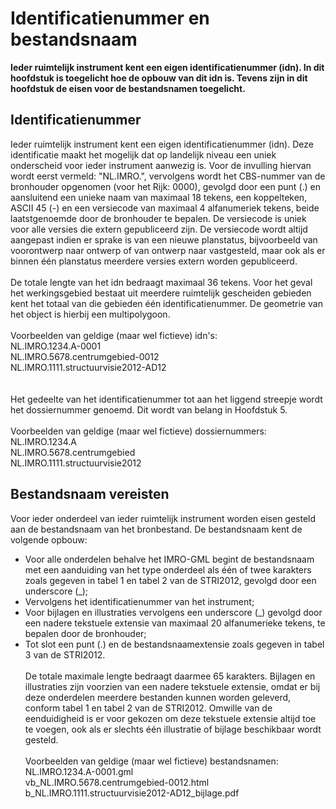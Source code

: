 # Identificatienummer en bestandsnaam
**Ieder ruimtelijk instrument kent een eigen identificatienummer (idn). In dit
hoofdstuk is toegelicht hoe de opbouw van dit idn is. Tevens zijn in dit
hoofdstuk de eisen voor de bestandsnamen toegelicht.**

## Identificatienummer
Ieder ruimtelijk instrument kent een eigen identificatienummer (idn). Deze
identificatie maakt het mogelijk dat op landelijk niveau een uniek onderscheid
voor ieder instrument aanwezig is. Voor de invulling hiervan wordt eerst
vermeld: "NL.IMRO.", vervolgens wordt het CBS-nummer van de bronhouder opgenomen (voor het Rijk:
0000), gevolgd door een punt (.) en aansluitend een unieke naam van maximaal 18
tekens, een koppelteken, ASCII 45 (-) en een versiecode van maximaal 4
alfanumeriek tekens, beide laatstgenoemde door de bronhouder te bepalen. De
versiecode is uniek voor alle versies die extern gepubliceerd zijn. De
versiecode wordt altijd aangepast indien er sprake is van een nieuwe planstatus,
bijvoorbeeld van voorontwerp naar ontwerp of van ontwerp naar vastgesteld, maar
ook als er binnen één planstatus meerdere versies extern worden gepubliceerd.
</br></br>
De totale lengte van het idn bedraagt maximaal 36 tekens. Voor het geval het
werkingsgebied bestaat uit meerdere ruimtelijk gescheiden gebieden kent het
totaal van die gebieden één identificatienummer. De geometrie van het object is
hierbij een multipolygoon.
</br></br>
Voorbeelden van geldige (maar wel fictieve) idn's:  
NL.IMRO.1234.A-0001  
NL.IMRO.5678.centrumgebied-0012  
NL.IMRO.1111.structuurvisie2012-AD12  
</br></br>
Het gedeelte van het identificatienummer tot aan het liggend streepje wordt het
dossiernummer genoemd. Dit wordt van belang in Hoofdstuk 5.
</br></br>
Voorbeelden van geldige (maar wel fictieve) dossiernummers:  
NL.IMRO.1234.A  
NL.IMRO.5678.centrumgebied  
NL.IMRO.1111.structuurvisie2012  

## Bestandsnaam vereisten
Voor ieder onderdeel van ieder ruimtelijk instrument worden eisen gesteld aan de
bestandsnaam van het bronbestand. De bestandsnaam kent de volgende opbouw:

-   Voor alle onderdelen behalve het IMRO-GML begint de bestandsnaam met
    een aanduiding van het type onderdeel als één of twee karakters zoals
    gegeven in tabel 1 en tabel 2 van de STRI2012, gevolgd door een underscore
    (_);
-   Vervolgens het identificatienummer van het instrument;
-   Voor bijlagen en illustraties vervolgens een underscore (_) gevolgd door een
    nadere tekstuele extensie van maximaal 20 alfanumerieke tekens, te bepalen
    door de bronhouder;
-   Tot slot een punt (.) en de bestandsnaamextensie zoals gegeven in tabel 3
    van de STRI2012.
</br></br>
De totale maximale lengte bedraagt daarmee 65 karakters. Bijlagen en
illustraties zijn voorzien van een nadere tekstuele extensie, omdat er bij deze
onderdelen meerdere bestanden kunnen worden geleverd, conform tabel 1 en tabel 2
van de STRI2012. Omwille van de eenduidigheid is er voor gekozen om deze
tekstuele extensie altijd toe te voegen, ook als er slechts één illustratie of
bijlage beschikbaar wordt gesteld.
</br></br>
Voorbeelden van geldige (maar wel fictieve) bestandsnamen:  
NL.IMRO.1234.A-0001.gml  
vb_NL.IMRO.5678.centrumgebied-0012.html  
b_NL.IMRO.1111.structuurvisie2012-AD12_bijlage.pdf  
